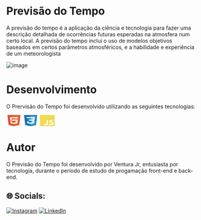 # Previsão do Tempo
A previsão do tempo é a aplicação da ciência e tecnologia para fazer uma descrição detalhada de ocorrências futuras esperadas na atmosfera num certo local. A previsão do tempo inclui o uso de modelos objetivos baseados em certos parâmetros atmosféricos, e a habilidade e experiência de um meteorologista

![image](https://github.com/Ventura-Jr/TIC-TAC-TOE/assets/122493018/ba04cde7-757d-4eec-94c1-0001a3ce3288)

# Desenvolvimento
O Prervisão do Tempo foi desenvolvido utilizando as seguintes tecnologias:
<div>
<img align="center" alt="Ventura-HTML" height="30" width="40" src="https://raw.githubusercontent.com/devicons/devicon/master/icons/html5/html5-original.svg">
<img align="center" alt="Ventura-CSS" height="30" width="40" src="https://raw.githubusercontent.com/devicons/devicon/master/icons/css3/css3-original.svg">
<img align="center" alt="Ventura-Js" height="30" width="40" src="https://raw.githubusercontent.com/devicons/devicon/master/icons/javascript/javascript-plain.svg">
</div>

# Autor
O Previsão do Tempo foi desenvolvido por Ventura Jr, entusiasta por tecnologia, durante o período de estudo de progamação front-end e back-end.

## 🌐 Socials:
[![Instagram](https://img.shields.io/badge/Instagram-%23E4405F.svg?logo=Instagram&logoColor=white)](https://www.instagram.com/eng.venturajr/) [![LinkedIn](https://img.shields.io/badge/LinkedIn-%230077B5.svg?logo=linkedin&logoColor=white)](https://www.linkedin.com/in/ventura-jr/)